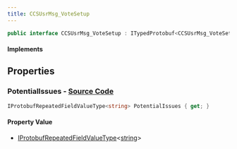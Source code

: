 ```yaml
---
title: CCSUsrMsg_VoteSetup
---
```


```csharp
public interface CCSUsrMsg_VoteSetup : ITypedProtobuf<CCSUsrMsg_VoteSetup>, INativeHandle, INetMessage<CCSUsrMsg_VoteSetup>, IDisposable
```

#### Implements

## Properties

### **PotentialIssues** - [Source Code](https://github.com/swiftly-solution/swiftlys2/blob/main/managed/src/SwiftlyS2.Generated/Protobufs/Interfaces/CCSUsrMsg_VoteSetup.cs#L18)

```csharp
IProtobufRepeatedFieldValueType<string> PotentialIssues { get; }
```

#### Property Value

- [IProtobufRepeatedFieldValueType](/docs/api/shared/netmessages/iprotobufrepeatedfieldvaluetype-1)<[string](https://learn.microsoft.com/dotnet/api/system.string)>

